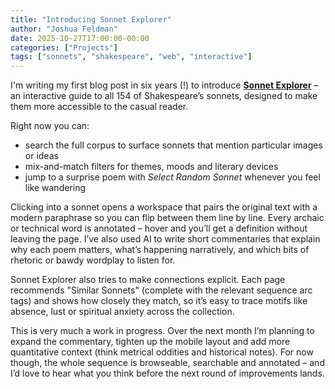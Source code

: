 ```yaml
---
title: "Introducing Sonnet Explorer"
author: "Joshua Feldman"
date: 2025-10-27T17:00:00-00:00
categories: ["Projects"]
tags: ["sonnets", "shakespeare", "web", "interactive"]
---
```


<!-- Google tag (gtag.js) -->
<script async src="https://www.googletagmanager.com/gtag/js?id=G-J5DD8B40F2"></script>
<script>
  window.dataLayer = window.dataLayer || [];
  function gtag(){dataLayer.push(arguments);}
  gtag('js', new Date());

  gtag('config', 'G-J5DD8B40F2');
</script>

I'm writing my first blog post in six years (!) to introduce **[Sonnet Explorer](https://sonnetexplorer.com/)** – an interactive guide to all 154 of Shakespeare’s sonnets, designed to make them more accessible to the casual reader.

Right now you can:

- search the full corpus to surface sonnets that mention particular images or ideas
- mix-and-match filters for themes, moods and literary devices
- jump to a surprise poem with _Select Random Sonnet_ whenever you feel like wandering

Clicking into a sonnet opens a workspace that pairs the original text with a modern paraphrase so you can flip between them line by line. Every archaic or technical word is annotated – hover and you’ll get a definition without leaving the page. I’ve also used AI to write short commentaries that explain why each poem matters, what’s happening narratively, and which bits of rhetoric or bawdy wordplay to listen for.

Sonnet Explorer also tries to make connections explicit. Each page recommends "Similar Sonnets" (complete with the relevant sequence arc tags) and shows how closely they match, so it’s easy to trace motifs like absence, lust or spiritual anxiety across the collection.

This is very much a work in progress. Over the next month I’m planning to expand the commentary, tighten up the mobile layout and add more quantitative context (think metrical oddities and historical notes). For now though, the whole sequence is browseable, searchable and annotated – and I’d love to hear what you think before the next round of improvements lands.

